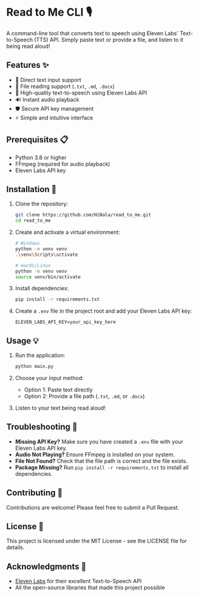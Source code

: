 # Read to Me CLI 🎙️

A command-line tool that converts text to speech using Eleven Labs' Text-to-Speech (TTS) API. Simply paste text or provide a file, and listen to it being read aloud!

## Features ✨

- 📝 Direct text input support
- 📂 File reading support (`.txt`, `.md`, `.docx`)
- 🎯 High-quality text-to-speech using Eleven Labs API
- 🔊 Instant audio playback
- 🛡️ Secure API key management
- ⚡ Simple and intuitive interface

## Prerequisites 📋

- Python 3.8 or higher
- FFmpeg (required for audio playback)
- Eleven Labs API key

## Installation 🚀

1. Clone the repository:
   ```bash
   git clone https://github.com/HiNala/read_to_me.git
   cd read_to_me
   ```

2. Create and activate a virtual environment:
   ```bash
   # Windows
   python -m venv venv
   .\venv\Scripts\activate

   # macOS/Linux
   python -m venv venv
   source venv/bin/activate
   ```

3. Install dependencies:
   ```bash
   pip install -r requirements.txt
   ```

4. Create a `.env` file in the project root and add your Eleven Labs API key:
   ```
   ELEVEN_LABS_API_KEY=your_api_key_here
   ```

## Usage 💡

1. Run the application:
   ```bash
   python main.py
   ```

2. Choose your input method:
   - Option 1: Paste text directly
   - Option 2: Provide a file path (`.txt`, `.md`, or `.docx`)

3. Listen to your text being read aloud!

## Troubleshooting 🔧

- **Missing API Key?** Make sure you have created a `.env` file with your Eleven Labs API key.
- **Audio Not Playing?** Ensure FFmpeg is installed on your system.
- **File Not Found?** Check that the file path is correct and the file exists.
- **Package Missing?** Run `pip install -r requirements.txt` to install all dependencies.

## Contributing 🤝

Contributions are welcome! Please feel free to submit a Pull Request.

## License 📄

This project is licensed under the MIT License - see the LICENSE file for details.

## Acknowledgments 🙏

- [Eleven Labs](https://elevenlabs.io/) for their excellent Text-to-Speech API
- All the open-source libraries that made this project possible 